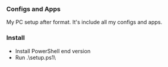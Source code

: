 ### Configs and Apps

My PC setup after format. It's include all my configs and apps.

### Install

- Install PowerShell end version
- Run .\setup.ps1\

